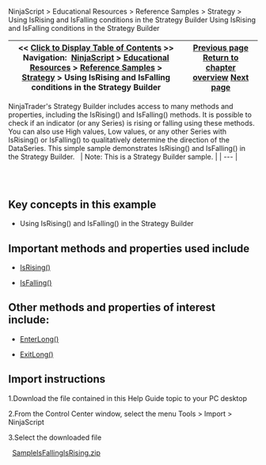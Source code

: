 ﻿
NinjaScript > Educational Resources > Reference Samples > Strategy > Using IsRising and IsFalling conditions in the Strategy Builder
Using IsRising and IsFalling conditions in the Strategy Builder

| << [Click to Display Table of Contents](using_isrising_and_isfalling_c.md) >> **Navigation:**     [NinjaScript](ninjascript-1.md) > [Educational Resources](educational_resources-1.md) > [Reference Samples](reference_samples-1.md) > [Strategy](strategy2-1.md) > Using IsRising and IsFalling conditions in the Strategy Builder | [Previous page](using_onorderupdate_and_onexec-1.md) [Return to chapter overview](strategy2-1.md) [Next page](using_trade_performance_statis-1.md) |
| --- | --- |

NinjaTrader's Strategy Builder includes access to many methods and properties, including the IsRising() and IsFalling() methods. It is possible to check if an indicator (or any Series<t>) is rising or falling using these methods. You can also use High values, Low values, or any other Series<t> with IsRising() or IsFalling() to qualitatively determine the direction of the DataSeries. This simple sample demonstrates IsRising() and IsFalling() in the Strategy Builder.
 
| Note: This is a Strategy Builder sample. |
| --- |

## 
 
## Key concepts in this example
- Using IsRising() and IsFalling() in the Strategy Builder

## 
## Important methods and properties used include
- [IsRising()](rising-1.md)

- [IsFalling()](falling-1.md)

## 
## Other methods and properties of interest include:
- [EnterLong()](enterlong-1.md)

- [ExitLong()](exitlong-1.md)

## 
## Import instructions
1.Download the file contained in this Help Guide topic to your PC desktop

2.From the Control Center window, select the menu Tools > Import > NinjaScript

3.Select the downloaded file

 
[SampleIsFallingIsRising.zip](samples/SampleIsFallingIsRising.zip)

